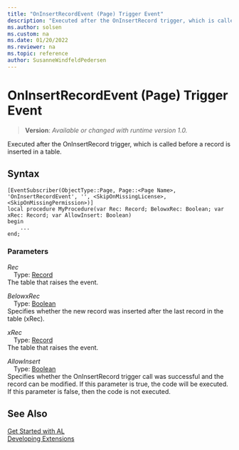 ```yaml
---
title: "OnInsertRecordEvent (Page) Trigger Event"
description: "Executed after the OnInsertRecord trigger, which is called before a record is inserted in a table."
ms.author: solsen
ms.custom: na
ms.date: 01/20/2022
ms.reviewer: na
ms.topic: reference
author: SusanneWindfeldPedersen
---
```

[//]: # (START>DO_NOT_EDIT)
[//]: # (IMPORTANT:Do not edit any of the content between here and the END>DO_NOT_EDIT.)
[//]: # (Any modifications should be made in the .xml files in the ModernDev repo.)

# OnInsertRecordEvent (Page) Trigger Event
> **Version**: _Available or changed with runtime version 1.0._

Executed after the OnInsertRecord trigger, which is called before a record is inserted in a table.


## Syntax
```AL
[EventSubscriber(ObjectType::Page, Page::<Page Name>, 'OnInsertRecordEvent', '', <SkipOnMissingLicense>, <SkipOnMissingPermission>)]
local procedure MyProcedure(var Rec: Record; BelowxRec: Boolean; var xRec: Record; var AllowInsert: Boolean)
begin
    ...
end;
```

### Parameters

*Rec*  
&emsp;Type: [Record](../../../methods-auto/record/record-data-type.md)  
The table that raises the event.  

*BelowxRec*  
&emsp;Type: [Boolean](../../../methods-auto/boolean/boolean-data-type.md)  
Specifies whether the new record was inserted after the last record in the table (xRec).  

*xRec*  
&emsp;Type: [Record](../../../methods-auto/record/record-data-type.md)  
The table that raises the event.  

*AllowInsert*  
&emsp;Type: [Boolean](../../../methods-auto/boolean/boolean-data-type.md)  
Specifies whether the OnInsertRecord trigger call was successful and the record can be modified. If this parameter is true, the code will be executed. If this parameter is false, then the code is not executed.  



[//]: # (IMPORTANT: END>DO_NOT_EDIT)
## See Also  
[Get Started with AL](../../../devenv-get-started.md)  
[Developing Extensions](../../../devenv-dev-overview.md)   